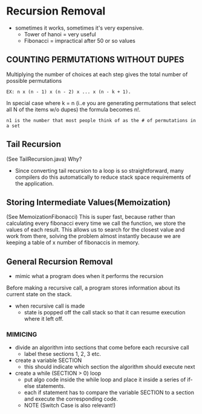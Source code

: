 # Recursion Removal
- sometimes it works, sometimes it's very expensive. 
    - Tower of hanoi = very useful
    - Fibonacci = impractical after 50 or so values
    
## COUNTING PERMUTATIONS WITHOUT DUPES
Multiplying the number of choices at each step gives the total number of possible permutations

    EX: n x (n - 1) x (n - 2) x ... x (n - k + 1).
    
In special case where k = n (i..e you are generating permutations that select all N of the items w/o dupes)
the formula becomes n!. 

    n1 is the number that most people think of as the # of permutations in a set
    
    
## Tail Recursion
(See TailRecursion.java)
Why? 
- Since converting tail recursion to a loop is so straightforward, many compilers do this automatically 
to reduce stack space requirements of the application.

## Storing Intermediate Values(Memoization)
(See MemoizationFibonacci)
This is super fast, because rather than calculating every fibonacci every time we call the function, 
we store the values of each result. This allows us to search for the closest value and work from there, 
solving the problem almost instantly because we are keeping a table of x number of fibonaccis in memory.


## General Recursion Removal
- mimic what a program does when it performs the recursion

Before making a recursive call, a program stores information about
its current state on the stack. 
- when recursive call is made
    - state is popped off the call stack so that it can resume 
    execution where it left off.
    
### MIMICING
- divide an algorithm into sections that come before each recursive call
    - label these sections 1, 2, 3 etc.
- create a variable  SECTION
    - this should indicate which section the algorithm should execute next
- create a while (SECTION > 0) loop
    - put algo code inside the while loop and place it inside a
    series of if-else statements. 
    - each if statement  has to compare the variable  SECTION to a
    section and execute the corresponding code. 
    - NOTE (Switch Case is also relevant!)